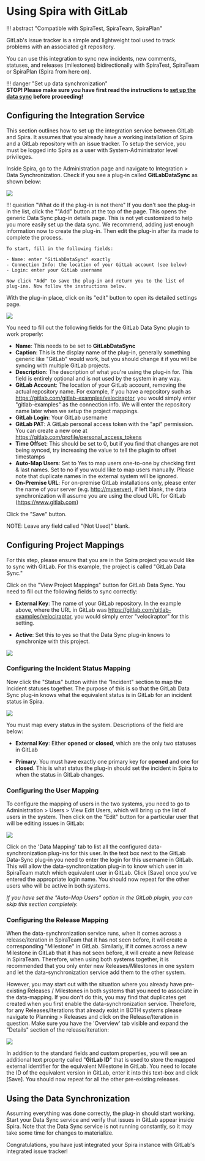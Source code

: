 # Using Spira with GitLab
!!! abstract "Compatible with SpiraTest, SpiraTeam, SpiraPlan"

GitLab's issue tracker is a simple and lightweight tool used to track problems with an associated git repository. 

You can use this integration to sync new incidents, new comments, statuses, and releases (milestones) bidirectionally with SpiraTest, SpiraTeam or SpiraPlan (Spira from here on).

!!! danger "Set up data synchronization"     
    **STOP! Please make sure you have first read the instructions to [set up  the data sync](Setting-up-Data-Synchronization.md) before proceeding!**


## Configuring the Integration Service 

This section outlines how to set up the integration service between GitLab and Spira. It assumes that you already have a working installation of Spira and a GitLab repository with an issue tracker. To setup the service, you must be logged into Spira as a user with System-Administrator level privileges.

Inside Spira, go to the Administration page and navigate to Integration > Data Synchronization. Check if you see a plug-in called **GitLabDataSync** as shown below:

![](img/Using_Spira_with_GitLab_216.png)

!!! question "What do if the plug-in is not there"
    If you don't see the plug-in in the list, click the ""Add" button at the top of the page. This opens the generic Data Sync plug-in details page. This is not yet customized to help you more easily set up the data sync. We recommend, adding just enough information now to create the plug-in. Then edit the plug-in after its made to complete the process.

    To start, fill in the following fields:

    - Name: enter "GitLabDataSync" exactly
    - Connection Info: the location of your GitLab account (see below)
    - Login: enter your GitLab username

    Now click "Add" to save the plug-in and return you to the list of plug-ins. Now follow the instructions below.

With the plug-in place, click on its "edit" button to open its detailed settings page.

![](img/Using_Spira_with_GitLab_217.png)

You need to fill out the following fields for the GitLab Data Sync plugin to work properly:

- **Name**: This needs to be set to **GitLabDataSync**
- **Caption**: This is the display name of the plug-in, generally something generic like "GitLab" would work, but you should change it if you will be syncing with multiple GitLab projects.
- **Description**: The description of what you're using the plug-in for. This field is entirely optional and is not used by the system in any way.
- **GitLab Account**: The location of your GitLab account, removing the actual repository name. For example, if you have a repository such as <https://gitlab.com/gitlab-examples/velociraptor>, you would simply enter "gitlab-examples" as the connection info. We will enter the repository name later when we setup the project mappings.
- **GitLab Login**: Your GitLab username
- **GitLab PAT**: A GitLab personal access token with the "api" permission. You can create a new one at <https://gitlab.com/profile/personal_access_tokens>
- **Time Offset**: This should be set to 0, but if you find that changes are not being synced, try increasing the value to tell the plugin to offset timestamps
- **Auto-Map Users**: Set to Yes to map users one-to-one by checking first & last names. Set to no if you would like to map users manually. Please note that duplicate names in the external system will be ignored.
- **On-Premise URL**: For on-premise GitLab installations only, please enter the name of your server (e.g. <http://myserver>), if left blank, the data synchronization will assume you are using the cloud URL for GitLab (<https://www.gitlab.com>)

Click the "Save" button.

NOTE: Leave any field called "(Not Used)" blank. 


## Configuring Project Mappings

For this step, please ensure that you are in the Spira project you would like to sync with GitLab. For this example, the project is called "GitLab Data Sync."

Click on the "View Project Mappings" button for GitLab Data Sync. You need to fill out the following fields to sync correctly:

-   **External Key**: The name of your GitLab repository. In the example above, where the URL in GitLab was <https://gitlab.com/gitlab-examples/velociraptor>, you would simply enter "velociraptor" for this setting.

-   **Active**: Set this to yes so that the Data Sync plug-in knows to synchronize with this project.

![](img/Using_Spira_with_GitLab_219.png)


### Configuring the Incident Status Mapping

Now click the "Status" button within the "Incident" section to map the Incident statuses together. The purpose of this is so that the GitLab Data Sync plug-in knows what the equivalent status is in GitLab for an incident status in Spira.

![](img/Using_Spira_with_GitLab_220.png)

You must map every status in the system. Descriptions of the field are below:

-   **External Key**: Either **opened** or **closed**, which are the only two statuses in GitLab

-   **Primary**: You must have exactly one primary key for **opened** and one for **closed**. This is what status the plug-in should set the incident in Spira to when the status in GitLab changes.


### Configuring the User Mapping

To configure the mapping of users in the two systems, you need to go to Administration \> Users \> View Edit Users, which will bring up the list of users in the system. Then click on the "Edit" button for a particular user that will be editing issues in GitLab:

![](img/Using_Spira_with_GitLab_221.png)

Click on the 'Data Mapping' tab to list all the configured data-synchronization plug-ins for this user. In the text box next to the GitLab Data-Sync plug-in you need to enter the login for this username in GitLab. This will allow the data-synchronization plug-in to know which user in SpiraTeam match which equivalent user in GitLab. Click
\[Save\] once you've entered the appropriate login name. You should now repeat for the other users who will be active in both systems.

*If you have set the "Auto-Map Users" option in the GitLab plugin, you can skip this section completely.*


### Configuring the Release Mapping

When the data-synchronization service runs, when it comes across a release/iteration in SpiraTeam that it has not seen before, it will create a corresponding "Milestone" in GitLab. Similarly, if it comes across a new Milestone in GitLab that it has not seen before, it will create a new Release in SpiraTeam. Therefore, when using both systems together, it is recommended that you only enter new Releases/Milestones in one system and let the data-synchronization service add them to the other system.

However, you may start out with the situation where you already have pre-existing Releases / Milestones in both systems that you need to associate in the data-mapping. If you don't do this, you may find that duplicates get created when you first enable the data-synchronization service. Therefore, for any Releases/Iterations that already exist in BOTH systems please navigate to Planning \> Releases and click on the Release/Iteration in question. Make sure you have the 'Overview' tab visible and expand the "Details" section of the release/iteration:

![](img/Using_Spira_with_GitLab_222.png)

In addition to the standard fields and custom properties, you will see an additional text property called "**GitLab ID**" that is used to store the mapped external identifier for the equivalent Milestone in GitLab. You need to locate the ID of the equivalent version in GitLab, enter it into this text-box and click \[Save\]. You should now repeat for all the other pre-existing releases.


## Using the Data Synchronization

Assuming everything was done correctly, the plug-in should start working. Start your Data Sync service and verify that issues in GitLab appear inside Spira. Note that the Data Sync service is not running constantly, so it may take some time for changes to materialize.

Congratulations, you have just integrated your Spira instance with GitLab's integrated issue tracker!


